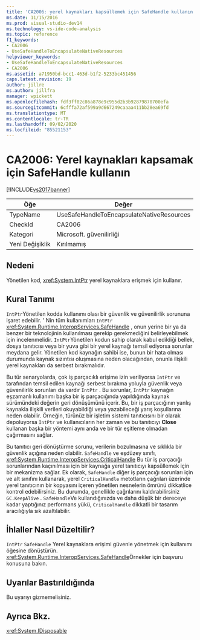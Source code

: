 ```yaml
---
title: 'CA2006: yerel kaynakları kapsüllemek için SafeHandle kullanın | Microsoft Docs'
ms.date: 11/15/2016
ms.prod: visual-studio-dev14
ms.technology: vs-ide-code-analysis
ms.topic: reference
f1_keywords:
- CA2006
- UseSafeHandleToEncapsulateNativeResources
helpviewer_keywords:
- UseSafeHandleToEncapsulateNativeResources
- CA2006
ms.assetid: a71950bd-bcc1-463d-b1f2-5233bc451456
caps.latest.revision: 19
author: jillre
ms.author: jillfra
manager: wpickett
ms.openlocfilehash: fdf3ff02c86a878e9c955d2b3b92879870700efa
ms.sourcegitcommit: 6cfffa72af599a9d667249caaaa411bb28ea69fd
ms.translationtype: MT
ms.contentlocale: tr-TR
ms.lasthandoff: 09/02/2020
ms.locfileid: "85521153"
---
```

# <a name="ca2006-use-safehandle-to-encapsulate-native-resources"></a>CA2006: Yerel kaynakları kapsamak için SafeHandle kullanın
[!INCLUDE[vs2017banner](../includes/vs2017banner.md)]

|Öğe|Değer|
|-|-|
|TypeName|UseSafeHandleToEncapsulateNativeResources|
|CheckId|CA2006|
|Kategori|Microsoft. güvenilirliği|
|Yeni Değişiklik|Kırılmamış|

## <a name="cause"></a>Nedeni
 Yönetilen kod, <xref:System.IntPtr> yerel kaynaklara erişmek için kullanır.

## <a name="rule-description"></a>Kural Tanımı
 `IntPtr`Yönetilen kodda kullanımı olası bir güvenlik ve güvenilirlik sorununa işaret edebilir. ' Nin tüm kullanımları `IntPtr` <xref:System.Runtime.InteropServices.SafeHandle> , onun yerine bir ya da benzer bir teknolojinin kullanılması gerekip gerekmediğini belirleyebilmek için incelenmelidir. `IntPtr`Yönetilen kodun sahip olarak kabul edildiği bellek, dosya tanıtıcısı veya bir yuva gibi bir yerel kaynağı temsil ediyorsa sorunlar meydana gelir. Yönetilen kod kaynağın sahibi ise, bunun bir hata olması durumunda kaynak sızıntısı oluşmasına neden olacağından, onunla ilişkili yerel kaynakları da serbest bırakmalıdır.

 Bu tür senaryolarda, çok iş parçacıklı erişime izin veriliyorsa `IntPtr` ve tarafından temsil edilen kaynağı serbest bırakma yoluyla güvenlik veya güvenilirlik sorunları da vardır `IntPtr` . Bu sorunlar, `IntPtr` kaynağın eşzamanlı kullanımı başka bir iş parçacığında yapıldığında kaynak sürümündeki değerin geri dönüşümünü içerir. Bu, bir iş parçacığının yanlış kaynakla ilişkili verileri okuyabildiği veya yazabileceği yarış koşullarına neden olabilir. Örneğin, türünüz bir işletim sistemi tanıtıcısını bir olarak depoluyorsa `IntPtr` ve kullanıcıların her zaman ve bu tanıtıcıyı **Close** kullanan başka bir yöntemi aynı anda ve bir tür eşitleme olmadan çağırmasını sağlar.

 Bu tanıtıcı geri dönüştürme sorunu, verilerin bozulmasına ve sıklıkla bir güvenlik açığına neden olabilir. `SafeHandle` ve eşdüzey sınıfı, <xref:System.Runtime.InteropServices.CriticalHandle> Bu tür iş parçacığı sorunlarından kaçınılması için bir kaynağa yerel tanıtıcıyı kapsüllemek için bir mekanizma sağlar. Ek olarak, `SafeHandle` diğer iş parçacığı sorunları için ve alt sınıfını kullanarak, yerel `CriticalHandle` metotların çağrıları üzerinde yerel tanıtıcının bir kopyasını içeren yönetilen nesnelerin ömrünü dikkatlice kontrol edebilirsiniz. Bu durumda, genellikle çağrılarını kaldırabilirsiniz `GC.KeepAlive` . `SafeHandle`Ve kullandığınızda ve daha düşük bir dereceye kadar yaptığınız performans yükü, `CriticalHandle` dikkatli bir tasarım aracılığıyla sık azaltılabilir.

## <a name="how-to-fix-violations"></a>İhlaller Nasıl Düzeltilir?
 `IntPtr` `SafeHandle` Yerel kaynaklara erişimi güvenle yönetmek için kullanımı öğesine dönüştürün. <xref:System.Runtime.InteropServices.SafeHandle>Örnekler için başvuru konusuna bakın.

## <a name="when-to-suppress-warnings"></a>Uyarılar Bastırıldığında
 Bu uyarıyı gizmemelisiniz.

## <a name="see-also"></a>Ayrıca Bkz.
 <xref:System.IDisposable>
